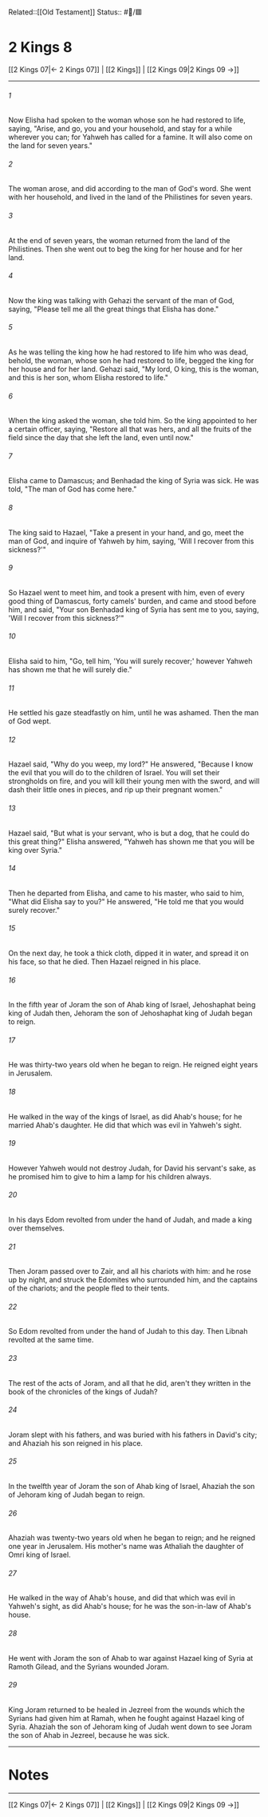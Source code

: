 Related::[[Old Testament]]
Status:: #📖/🟥
# 2 Kings 8

[[2 Kings 07|← 2 Kings 07]] | [[2 Kings]] | [[2 Kings 09|2 Kings 09 →]]
***



###### 1 
Now Elisha had spoken to the woman whose son he had restored to life, saying, "Arise, and go, you and your household, and stay for a while wherever you can; for Yahweh has called for a famine. It will also come on the land for seven years." 

###### 2 
The woman arose, and did according to the man of God's word. She went with her household, and lived in the land of the Philistines for seven years. 

###### 3 
At the end of seven years, the woman returned from the land of the Philistines. Then she went out to beg the king for her house and for her land. 

###### 4 
Now the king was talking with Gehazi the servant of the man of God, saying, "Please tell me all the great things that Elisha has done." 

###### 5 
As he was telling the king how he had restored to life him who was dead, behold, the woman, whose son he had restored to life, begged the king for her house and for her land. Gehazi said, "My lord, O king, this is the woman, and this is her son, whom Elisha restored to life." 

###### 6 
When the king asked the woman, she told him. So the king appointed to her a certain officer, saying, "Restore all that was hers, and all the fruits of the field since the day that she left the land, even until now." 

###### 7 
Elisha came to Damascus; and Benhadad the king of Syria was sick. He was told, "The man of God has come here." 

###### 8 
The king said to Hazael, "Take a present in your hand, and go, meet the man of God, and inquire of Yahweh by him, saying, 'Will I recover from this sickness?'" 

###### 9 
So Hazael went to meet him, and took a present with him, even of every good thing of Damascus, forty camels' burden, and came and stood before him, and said, "Your son Benhadad king of Syria has sent me to you, saying, 'Will I recover from this sickness?'" 

###### 10 
Elisha said to him, "Go, tell him, 'You will surely recover;' however Yahweh has shown me that he will surely die." 

###### 11 
He settled his gaze steadfastly on him, until he was ashamed. Then the man of God wept. 

###### 12 
Hazael said, "Why do you weep, my lord?" He answered, "Because I know the evil that you will do to the children of Israel. You will set their strongholds on fire, and you will kill their young men with the sword, and will dash their little ones in pieces, and rip up their pregnant women." 

###### 13 
Hazael said, "But what is your servant, who is but a dog, that he could do this great thing?" Elisha answered, "Yahweh has shown me that you will be king over Syria." 

###### 14 
Then he departed from Elisha, and came to his master, who said to him, "What did Elisha say to you?" He answered, "He told me that you would surely recover." 

###### 15 
On the next day, he took a thick cloth, dipped it in water, and spread it on his face, so that he died. Then Hazael reigned in his place. 

###### 16 
In the fifth year of Joram the son of Ahab king of Israel, Jehoshaphat being king of Judah then, Jehoram the son of Jehoshaphat king of Judah began to reign. 

###### 17 
He was thirty-two years old when he began to reign. He reigned eight years in Jerusalem. 

###### 18 
He walked in the way of the kings of Israel, as did Ahab's house; for he married Ahab's daughter. He did that which was evil in Yahweh's sight. 

###### 19 
However Yahweh would not destroy Judah, for David his servant's sake, as he promised him to give to him a lamp for his children always. 

###### 20 
In his days Edom revolted from under the hand of Judah, and made a king over themselves. 

###### 21 
Then Joram passed over to Zair, and all his chariots with him: and he rose up by night, and struck the Edomites who surrounded him, and the captains of the chariots; and the people fled to their tents. 

###### 22 
So Edom revolted from under the hand of Judah to this day. Then Libnah revolted at the same time. 

###### 23 
The rest of the acts of Joram, and all that he did, aren't they written in the book of the chronicles of the kings of Judah? 

###### 24 
Joram slept with his fathers, and was buried with his fathers in David's city; and Ahaziah his son reigned in his place. 

###### 25 
In the twelfth year of Joram the son of Ahab king of Israel, Ahaziah the son of Jehoram king of Judah began to reign. 

###### 26 
Ahaziah was twenty-two years old when he began to reign; and he reigned one year in Jerusalem. His mother's name was Athaliah the daughter of Omri king of Israel. 

###### 27 
He walked in the way of Ahab's house, and did that which was evil in Yahweh's sight, as did Ahab's house; for he was the son-in-law of Ahab's house. 

###### 28 
He went with Joram the son of Ahab to war against Hazael king of Syria at Ramoth Gilead, and the Syrians wounded Joram. 

###### 29 
King Joram returned to be healed in Jezreel from the wounds which the Syrians had given him at Ramah, when he fought against Hazael king of Syria. Ahaziah the son of Jehoram king of Judah went down to see Joram the son of Ahab in Jezreel, because he was sick.

---
# Notes


***
[[2 Kings 07|← 2 Kings 07]] | [[2 Kings]] | [[2 Kings 09|2 Kings 09 →]]
